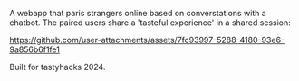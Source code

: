 A webapp that paris strangers online based on converstations with a chatbot. The paired users share a 'tasteful experience' in a shared session:

https://github.com/user-attachments/assets/7fc93997-5288-4180-93e6-9a856b6f1fe1

Built for tastyhacks 2024.
